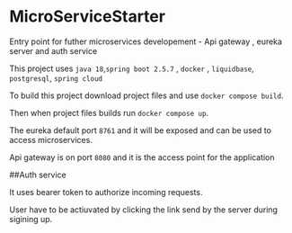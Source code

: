 # MicroServiceStarter
Entry point for futher microservices developement - Api gateway , eureka server and auth service

This project uses `java 18`,`spring boot 2.5.7` , `docker` , `liquidbase`, `postgresql`, `spring cloud`

To build this project download project files and use `docker compose build`.

Then when project files builds run `docker compose up`.

The eureka default port `8761` and it will be exposed and can be used to access microservices.

Api gateway is on port `8080` and it is the access point for the application

##Auth service

It uses bearer token to authorize incoming requests.

User have to be actiuvated by clicking the link send by the server during sigining up.
